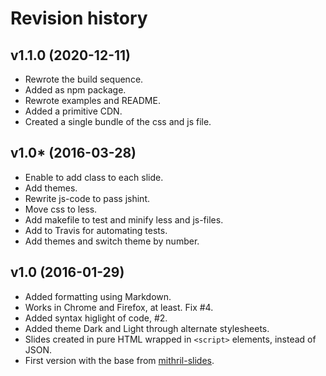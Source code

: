 Revision history
============================


<!--
v2.0.0 (2023-xx-xx)
---------------------------

TODO
* Add themes and styles
* Help
* Navigate to specific slide
* How to print pdf (searchable)
* Show overview of slides (searchable)

-->


v1.1.0 (2020-12-11)
---------------------------

* Rewrote the build sequence.
* Added as npm package.
* Rewrote examples and README.
* Added a primitive CDN.
* Created a single bundle of the css and js file.



v1.0* (2016-03-28)
---------------------------

* Enable to add class to each slide.
* Add themes.
* Rewrite js-code to pass jshint.
* Move css to less.
* Add makefile to test and minify less and js-files.
* Add to Travis for automating tests.
* Add themes and switch theme by number.



v1.0 (2016-01-29)
---------------------------

* Added formatting using Markdown.
* Works in Chrome and Firefox, at least. Fix #4.
* Added syntax higlight of code, #2.
* Added theme Dark and Light through alternate stylesheets.
* Slides created in pure HTML wrapped in `<script>` elements, instead of JSON.
* First version with the base from [mithril-slides](https://github.com/wulab/mithril-slides).
